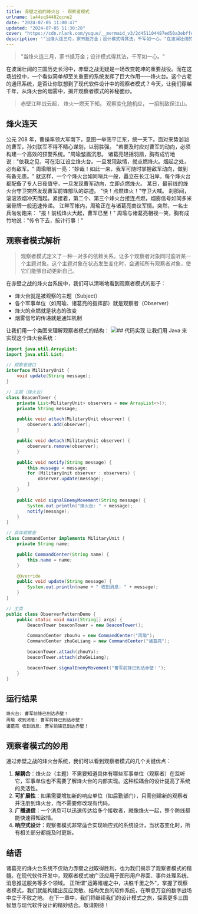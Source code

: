 ```yaml
---
title: 赤壁之战的烽火台 - 观察者模式
urlname: la44sq94482qcne2
date: "2024-07-05 11:00:47"
updated: "2024-07-05 11:30:28"
cover: "https://cdn.nlark.com/yuque/__mermaid_v3/2d451104487ed50a3ebffe4ab7d7e83c.svg"
description: '"当烽火连三月，家书抵万金；设计模式得其法，千军如一心。"在波澜壮阔的三国历史长河中，赤壁之战无疑是一场改变乾坤的重要战役。而在这场战役中，一个看似简单却至关重要的系统发挥了巨大作用——烽火台。这个古老的通讯系统，是否让你联想到了现代软件设计中的观察者模式？今天，让我们穿越千年，从烽火台的烟雾...'
---
```


> "当烽火连三月，家书抵万金；设计模式得其法，千军如一心。"

在波澜壮阔的三国历史长河中，赤壁之战无疑是一场改变乾坤的重要战役。而在这场战役中，一个看似简单却至关重要的系统发挥了巨大作用——烽火台。这个古老的通讯系统，是否让你联想到了现代软件设计中的观察者模式？今天，让我们穿越千年，从烽火台的烟雾中，揭开观察者模式的神秘面纱。

> 赤壁江畔战云起，
> 烽火一燃天下知。
> 观察变化随机应，
> 一招制敌保江山。

## 烽火连天

公元 208 年，曹操率领大军南下，意图一举荡平江东，统一天下。面对来势汹汹的曹军，孙刘联军不得不精心谋划，以弱胜强。
"若要及时应对曹军的动向，必须构建一个高效的预警系统。"周瑜皱眉沉思。
诸葛亮轻摇羽扇，胸有成竹地说："依我之见，可在沿江设立烽火台。一旦发现敌情，就点燃烽火。烟起之处，必有敌军。"
周瑜眼前一亮："妙哉！如此一来，我军可随时掌握敌军动向，做到有备无患。"
就这样，一个个烽火台如同哨兵一般，矗立在长江沿岸。每个烽火台都配备了专人日夜值守，一旦发现曹军动向，立即点燃烽火。
某日，最前线的烽火台守卫突然发现曹军前锋部队的踪迹。
"快！点燃烽火！"守卫大喊。
刹那间，滚滚浓烟冲天而起。紧接着，第二个、第三个烽火台接连点燃，烟雾信号如同多米诺骨牌一般迅速传递。
江畔军帐内，周瑜正在与诸葛亮商议军情。突然，一名士兵匆匆跑来：
"报！前线烽火大起，曹军已至！"
周瑜与诸葛亮相视一笑，胸有成竹地说："传令下去，按计行事！"

## 观察者模式解析

> 观察者模式定义了一种一对多的依赖关系，让多个观察者对象同时监听某一个主题对象。这个主题对象在状态发生变化时，会通知所有观察者对象，使它们能够自动更新自己。

在赤壁之战的烽火台系统中，我们可以清晰地看到观察者模式的影子：

- 烽火台就是被观察的主题（Subject）
- 各个军事单位（如周瑜、诸葛亮的指挥部）就是观察者（Observer）
- 烽火的点燃就是状态的改变
- 烟雾信号的传递就是通知机制

让我们用一个类图来理解观察者模式的结构：
![](https://oss1.aistar.cool/elog-offer-now/4ae7cd0a9ef95aa03ffebd29c1af4bfe.svg)## 代码实现
让我们用 Java 来实现这个烽火台系统：

```java
import java.util.ArrayList;
import java.util.List;

// 观察者接口
interface MilitaryUnit {
    void update(String message);
}

// 主题（烽火台）
class BeaconTower {
    private List<MilitaryUnit> observers = new ArrayList<>();
    private String message;

    public void attach(MilitaryUnit observer) {
        observers.add(observer);
    }

    public void detach(MilitaryUnit observer) {
        observers.remove(observer);
    }

    public void notify(String message) {
        this.message = message;
        for (MilitaryUnit observer : observers) {
            observer.update(message);
        }
    }

    public void signalEnemyMovement(String message) {
        System.out.println("烽火台: " + message);
        notify(message);
    }
}

// 具体观察者
class CommandCenter implements MilitaryUnit {
    private String name;

    public CommandCenter(String name) {
        this.name = name;
    }

    @Override
    public void update(String message) {
        System.out.println(name + " 收到消息: " + message);
    }
}

// 主类
public class ObserverPatternDemo {
    public static void main(String[] args) {
        BeaconTower beaconTower = new BeaconTower();

        CommandCenter zhouYu = new CommandCenter("周瑜");
        CommandCenter zhuGeLiang = new CommandCenter("诸葛亮");

        beaconTower.attach(zhouYu);
        beaconTower.attach(zhuGeLiang);

        beaconTower.signalEnemyMovement("曹军前锋已到达赤壁！");
    }
}
```

## 运行结果

```
烽火台: 曹军前锋已到达赤壁！
周瑜 收到消息: 曹军前锋已到达赤壁！
诸葛亮 收到消息: 曹军前锋已到达赤壁！
```

## 观察者模式的妙用

通过赤壁之战的烽火台系统，我们可以看到观察者模式的几个关键优点：

1. **解耦合**：烽火台（主题）不需要知道具体有哪些军事单位（观察者）在监听它，军事单位也不需要了解烽火台的内部实现。这种松耦合的设计提高了系统的灵活性。
2. **可扩展性**：如果需要增加新的响应单位（如后勤部门），只需创建新的观察者并注册到烽火台，而不需要修改现有代码。
3. **广播通信**：一个消息可以迅速传达给多个接收者，就像烽火一起，整个防线都能快速得知敌情。
4. **响应式设计**：观察者模式非常适合实现响应式的系统设计，当状态变化时，所有相关部分都能及时更新。

## 结语

诸葛亮的烽火台系统不仅助力赤壁之战取得胜利，也为我们揭示了观察者模式的精髓。在现代软件开发中，观察者模式被广泛应用于图形用户界面、事件处理系统、消息推送服务等多个领域。
正所谓"运筹帷幄之中，决胜千里之外"，掌握了观察者模式，我们就能构建出反应灵敏、结构优良的软件系统，在瞬息万变的数字战场中立于不败之地。
在下一章中，我们将继续我们的设计模式之旅，探索更多三国智慧与现代软件设计的精妙结合。敬请期待！
